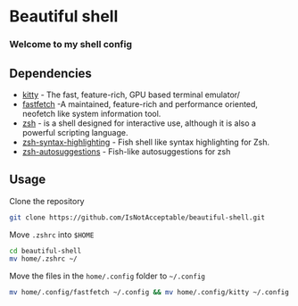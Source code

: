 # Beautiful shell

<h3 align="left">
Welcome to my shell config 
</h3>

## Dependencies

- [kitty](https://sw.kovidgoyal.net/kitty/) - The fast, feature-rich, GPU based terminal emulator/
- [fastfetch](https://github.com/fastfetch-cli/fastfetch) -A maintained, feature-rich and performance oriented, neofetch like system information tool.
- [zsh](https://zsh.sourceforge.io/) - is a shell designed for interactive use, although it is also a powerful scripting language.
- [zsh-syntax-highlighting](https://github.com/zsh-users/zsh-syntax-highlighting) - Fish shell like syntax highlighting for Zsh.
- [zsh-autosuggestions](https://github.com/zsh-users/zsh-autosuggestions) - Fish-like autosuggestions for zsh 

## Usage
Clone the repository

```sh
git clone https://github.com/IsNotAcceptable/beautiful-shell.git
```

Move ``.zshrc`` into ``$HOME``

```sh
cd beautiful-shell
mv home/.zshrc ~/
```
Move the files in the ``home/.config`` folder to ``~/.config``

```sh
mv home/.config/fastfetch ~/.config && mv home/.config/kitty ~/.config
```
